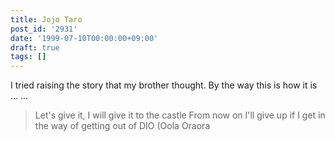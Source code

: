 ```yaml
---
title: Jojo Taro
post_id: '2931'
date: '1999-07-10T00:00:00+09:00'
draft: true
tags: []
---
```


I tried raising the story that my brother thought. By the way this is how it is ... ...

> Let's give it, I will give it to the castle From now on I'll give up if I get in the way of getting out of DIO (Oola Oraora
